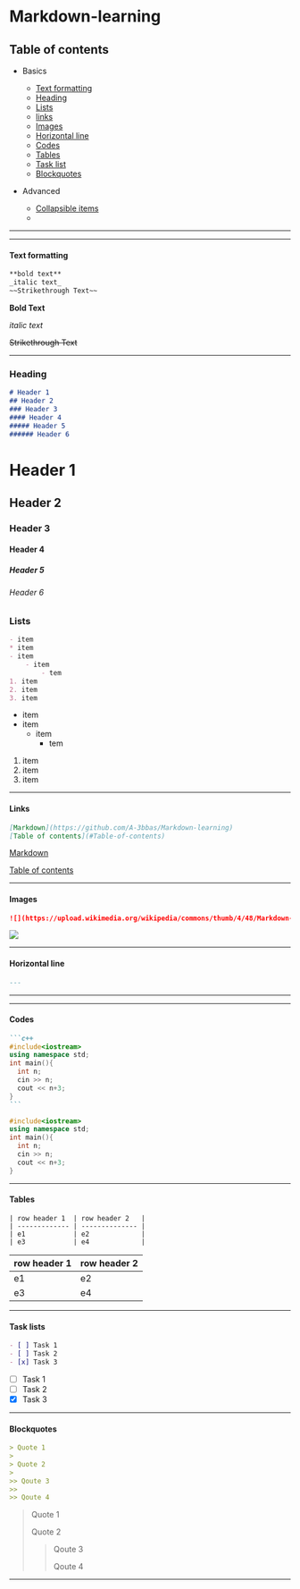# Markdown-learning

## Table of contents

- Basics
  - [Text formatting](#Text-formatting)
  - [Heading](#Heading)
  - [Lists](#Lists)
  - [links](#Links)
  - [Images](#Images)
  - [Horizontal line](#Horizontal-line)
  - [Codes](#Codes)
  - [Tables](#Tables)
  - [Task list](#Task-lists)
  - [Blockquotes](#Blockquotes)

- Advanced
  - [Collapsible items](#Collapsible-items)
  - 
---
---

#### Text formatting

```markdown
**bold text**
_italic text_  
~~Strikethrough Text~~
```  

**Bold Text**

_italic text_

~~Strikethrough Text~~

---

### Heading

```markdown
# Header 1
## Header 2
### Header 3
#### Header 4
##### Header 5
###### Header 6
```

# Header 1

## Header 2

### Header 3

#### Header 4

##### Header 5

###### Header 6

### Lists

```markdown
- item
* item
- item 
    - item
        - tem
1. item
2. item
3. item
```

- item
- item
  - item
    - tem

1. item
2. item
3. item

---

#### Links

```markdown
[Markdown](https://github.com/A-3bbas/Markdown-learning)
[Table of contents](#Table-of-contents)
```
[Markdown](https://github.com/A-3bbas/Markdown-learning)

[Table of contents](#Table-of-contents)

---

#### Images

```markdown
![](https://upload.wikimedia.org/wikipedia/commons/thumb/4/48/Markdown-mark.svg/1920px-Markdown-mark.svg.png)
```

![](https://upload.wikimedia.org/wikipedia/commons/thumb/4/48/Markdown-mark.svg/1920px-Markdown-mark.svg.png)

---

#### Horizontal line

```markdown
---
```

---

---

#### Codes

~~~markdown
```c++
#include<iostream>
using namespace std;
int main(){
  int n;
  cin >> n;
  cout << n+3;
}
```
~~~

```c++
#include<iostream>
using namespace std;
int main(){
  int n;
  cin >> n;
  cout << n+3;
}
```

---

#### Tables

```
| row header 1  | row header 2   |
| ------------- | -------------- |
| e1            | e2             |
| e3            | e4             |
```

| row header 1  | row header 2   |
| ------------- | -------------- |
| e1            | e2             |
| e3            | e4             |

---

#### Task lists

```markdown
- [ ] Task 1
- [ ] Task 2
- [x] Task 3
```

- [ ] Task 1
- [ ] Task 2
- [x] Task 3

---

#### Blockquotes

```markdown
> Quote 1
>
> Quote 2
>
>> Qoute 3
>>
>> Qoute 4
```

> Quote 1
>
> Quote 2
>
>> Qoute 3
>>
>> Qoute 4

---

